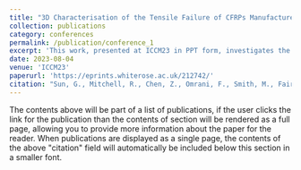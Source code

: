 ```yaml
---
title: "3D Characterisation of the Tensile Failure of CFRPs Manufactured Through Tailored Fibre Placement"
collection: publications
category: conferences
permalink: /publication/conference_1
excerpt: 'This work, presented at ICCM23 in PPT form, investigates the tensile response and 3D damage development in a [0/60/−60]s TFP‑manufactured CFRP composite using in‑situ X‑ray microscopy. Results highlight the critical role of stitching threads in influencing fibre bundle morphology, crack initiation, and propagation, while effectively limiting interlaminar delamination.'
date: 2023-08-04
venue: 'ICCM23'
paperurl: 'https://eprints.whiterose.ac.uk/212742/'
citation: "Sun, G., Mitchell, R., Chen, Z., Omrani, F., Smith, M., Fairclough, J.P.A. and Pinna, C., 2023, August. 3D characterisation of the tensile failure of CFRPS manufactured through tailored fibre placement. In Proceedings of the 2023 International Conference on Composite Materials. Queen's University Belfast."
---
```


The contents above will be part of a list of publications, if the user clicks the link for the publication than the contents of section will be rendered as a full page, allowing you to provide more information about the paper for the reader. When publications are displayed as a single page, the contents of the above "citation" field will automatically be included below this section in a smaller font.
